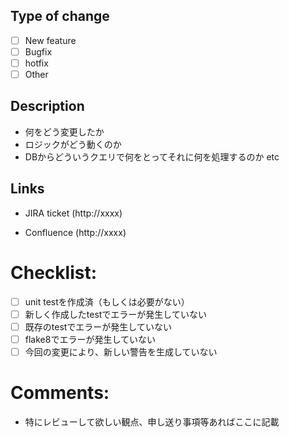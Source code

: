 ## Type of change

- [ ] New feature
- [ ] Bugfix
- [ ] hotfix
- [ ] Other

## Description
 - 何をどう変更したか
 - ロジックがどう動くのか
 - DBからどういうクエリで何をとってそれに何を処理するのか etc

## Links
- JIRA ticket
(http://xxxx)

- Confluence
(http://xxxx)

# Checklist:

- [ ] unit testを作成済（もしくは必要がない）
- [ ] 新しく作成したtestでエラーが発生していない
- [ ] 既存のtestでエラーが発生していない
- [ ] flake8でエラーが発生していない
- [ ] 今回の変更により、新しい警告を生成していない

# Comments:
 - 特にレビューして欲しい観点、申し送り事項等あればここに記載
